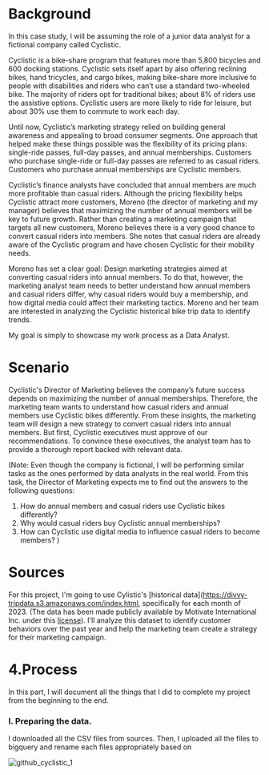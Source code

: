 # Background

In this case study, I will be assuming the role of a junior data analyst for a fictional company called Cyclistic. 

Cyclistic is a bike-share program that features more than 5,800 bicycles and 600 docking stations. Cyclistic sets itself apart by also offering reclining bikes, hand tricycles, and cargo bikes, making bike-share more inclusive to people with disabilities and riders who can’t use a standard two-wheeled bike. The majority of riders opt for traditional bikes; about 8% of riders use the assistive options. Cyclistic users are more likely to ride for leisure, but about 30% use them to commute to work each day.

Until now, Cyclistic’s marketing strategy relied on building general awareness and appealing to broad consumer segments. One approach that helped make these things possible was the flexibility of its pricing plans: single-ride passes, full-day passes, and annual memberships. Customers who purchase single-ride or full-day passes are referred to as casual riders. Customers who purchase annual memberships are Cyclistic members.

Cyclistic’s finance analysts have concluded that annual members are much more profitable than casual riders. Although the pricing flexibility helps Cyclistic attract more customers, Moreno (the director of marketing and my manager) believes that maximizing the number of annual members will be key to future growth. Rather than creating a marketing campaign that targets all new customers, Moreno believes there is a very good chance to convert casual riders into members. She notes that casual riders are already aware of the Cyclistic program and have chosen Cyclistic for their mobility needs.

Moreno has set a clear goal: Design marketing strategies aimed at converting casual riders into annual members. To do that, however, the marketing analyst team needs to better understand how annual members and casual riders differ, why casual riders would buy a membership, and how digital media could affect their marketing tactics. Moreno and her team are interested in analyzing the Cyclistic historical bike trip data to identify trends.

My goal is simply to showcase my work process as a Data Analyst. 

# Scenario 

Cyclistic's Director of Marketing believes the company’s future success depends on maximizing the number of annual memberships. Therefore, the marketing team wants to understand how casual riders and annual members use Cyclistic bikes differently. From these insights, the marketing team will design a new strategy to convert casual riders into annual members. But first, Cyclistic executives must approve of our recommendations. To convince these executives, the analyst team has to provide a thorough report backed with relevant data.

(Note: Even though the company is fictional, I will be performing similar tasks as the ones performed by data analysts in the real world. From this task, the Director of Marketing expects me to find out the answers to the following  questions:

1. How do annual members and casual riders use Cyclistic bikes differently?
2. Why would casual riders buy Cyclistic annual memberships?
3. How can Cyclistic use digital media to influence casual riders to become members? )

# Sources

For this project, I'm going to use Cylistic's [historical data](https://divvy-tripdata.s3.amazonaws.com/index.html, specifically for each month of 2023. (The data has been made publicly available by Motivate International Inc. under this [license](https://www.divvybikes.com/data-license-agreement)). I'll analyze this dataset to identify customer behaviors over the past year and help the marketing team create a strategy for their marketing campaign.

# 4.Process

In this part, I will document all the things that I did to complete my project from the beginning to the end.

### I. Preparing the data. 

I downloaded all the CSV files from sources. Then, I uploaded all the files to bigquery and rename each files appropriately based on 

![github_cyclistic_1](https://github.com/EndhaC/cyclistic_case_study/assets/121072673/62a405be-e521-4be8-9364-89b4947ae3c5)




